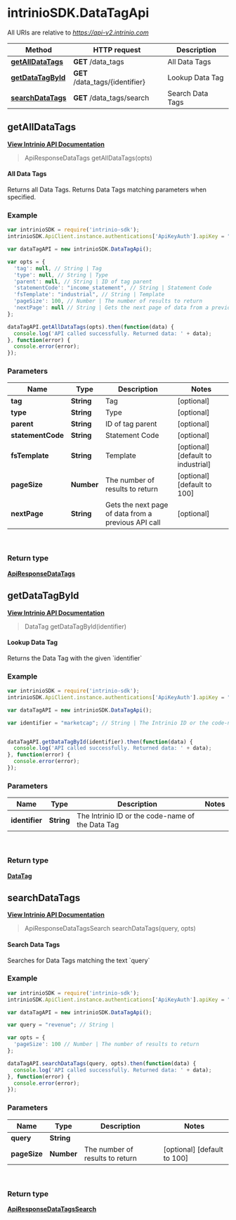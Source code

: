 # intrinioSDK.DataTagApi

All URIs are relative to *https://api-v2.intrinio.com*

Method | HTTP request | Description
------------- | ------------- | -------------
[**getAllDataTags**](DataTagApi.md#getAllDataTags) | **GET** /data_tags | All Data Tags
[**getDataTagById**](DataTagApi.md#getDataTagById) | **GET** /data_tags/{identifier} | Lookup Data Tag
[**searchDataTags**](DataTagApi.md#searchDataTags) | **GET** /data_tags/search | Search Data Tags



[//]: # (START_OPERATION)

[//]: # (CLASS:DataTagApi)

[//]: # (METHOD:getAllDataTags)

[//]: # (RETURN_TYPE:ApiResponseDataTags)

[//]: # (RETURN_TYPE_KIND:object)

[//]: # (RETURN_TYPE_DOC:ApiResponseDataTags.md)

[//]: # (OPERATION:getAllDataTags_v2)

[//]: # (ENDPOINT:/data_tags)

[//]: # (DOCUMENT_LINK:DataTagApi.md#getAllDataTags)

<a name="getAllDataTags"></a>
## **getAllDataTags**

[**View Intrinio API Documentation**](https://docs.intrinio.com/documentation/api_v2/getAllDataTags_v2)

[//]: # (START_OVERVIEW)

> ApiResponseDataTags getAllDataTags(opts)

#### All Data Tags


Returns all Data Tags. Returns Data Tags matching parameters when specified.

[//]: # (END_OVERVIEW)

### Example

[//]: # (START_CODE_EXAMPLE)

```javascript
var intrinioSDK = require('intrinio-sdk');
intrinioSDK.ApiClient.instance.authentications['ApiKeyAuth'].apiKey = "YOUR API KEY";

var dataTagAPI = new intrinioSDK.DataTagApi();

var opts = { 
  'tag': null, // String | Tag
  'type': null, // String | Type
  'parent': null, // String | ID of tag parent
  'statementCode': "income_statement", // String | Statement Code
  'fsTemplate': "industrial", // String | Template
  'pageSize': 100, // Number | The number of results to return
  'nextPage': null // String | Gets the next page of data from a previous API call
};

dataTagAPI.getAllDataTags(opts).then(function(data) {
  console.log('API called successfully. Returned data: ' + data);
}, function(error) {
  console.error(error);
});
```

[//]: # (END_CODE_EXAMPLE)

### Parameters

[//]: # (START_PARAMETERS)


Name | Type | Description  | Notes
------------- | ------------- | ------------- | -------------
 **tag** | **String**| Tag | [optional]  &nbsp;
 **type** | **String**| Type | [optional]  &nbsp;
 **parent** | **String**| ID of tag parent | [optional]  &nbsp;
 **statementCode** | **String**| Statement Code | [optional]  &nbsp;
 **fsTemplate** | **String**| Template | [optional] [default to industrial] &nbsp;
 **pageSize** | **Number**| The number of results to return | [optional] [default to 100] &nbsp;
 **nextPage** | **String**| Gets the next page of data from a previous API call | [optional]  &nbsp;
<br/>

[//]: # (END_PARAMETERS)

### Return type

[**ApiResponseDataTags**](ApiResponseDataTags.md)



[//]: # (END_OPERATION)


[//]: # (START_OPERATION)

[//]: # (CLASS:DataTagApi)

[//]: # (METHOD:getDataTagById)

[//]: # (RETURN_TYPE:DataTag)

[//]: # (RETURN_TYPE_KIND:object)

[//]: # (RETURN_TYPE_DOC:DataTag.md)

[//]: # (OPERATION:getDataTagById_v2)

[//]: # (ENDPOINT:/data_tags/{identifier})

[//]: # (DOCUMENT_LINK:DataTagApi.md#getDataTagById)

<a name="getDataTagById"></a>
## **getDataTagById**

[**View Intrinio API Documentation**](https://docs.intrinio.com/documentation/api_v2/getDataTagById_v2)

[//]: # (START_OVERVIEW)

> DataTag getDataTagById(identifier)

#### Lookup Data Tag


Returns the Data Tag with the given &#x60;identifier&#x60;

[//]: # (END_OVERVIEW)

### Example

[//]: # (START_CODE_EXAMPLE)

```javascript
var intrinioSDK = require('intrinio-sdk');
intrinioSDK.ApiClient.instance.authentications['ApiKeyAuth'].apiKey = "YOUR API KEY";

var dataTagAPI = new intrinioSDK.DataTagApi();

var identifier = "marketcap"; // String | The Intrinio ID or the code-name of the Data Tag


dataTagAPI.getDataTagById(identifier).then(function(data) {
  console.log('API called successfully. Returned data: ' + data);
}, function(error) {
  console.error(error);
});
```

[//]: # (END_CODE_EXAMPLE)

### Parameters

[//]: # (START_PARAMETERS)


Name | Type | Description  | Notes
------------- | ------------- | ------------- | -------------
 **identifier** | **String**| The Intrinio ID or the code-name of the Data Tag |  &nbsp;
<br/>

[//]: # (END_PARAMETERS)

### Return type

[**DataTag**](DataTag.md)



[//]: # (END_OPERATION)


[//]: # (START_OPERATION)

[//]: # (CLASS:DataTagApi)

[//]: # (METHOD:searchDataTags)

[//]: # (RETURN_TYPE:ApiResponseDataTagsSearch)

[//]: # (RETURN_TYPE_KIND:object)

[//]: # (RETURN_TYPE_DOC:ApiResponseDataTagsSearch.md)

[//]: # (OPERATION:searchDataTags_v2)

[//]: # (ENDPOINT:/data_tags/search)

[//]: # (DOCUMENT_LINK:DataTagApi.md#searchDataTags)

<a name="searchDataTags"></a>
## **searchDataTags**

[**View Intrinio API Documentation**](https://docs.intrinio.com/documentation/api_v2/searchDataTags_v2)

[//]: # (START_OVERVIEW)

> ApiResponseDataTagsSearch searchDataTags(query, opts)

#### Search Data Tags


Searches for Data Tags matching the text &#x60;query&#x60;

[//]: # (END_OVERVIEW)

### Example

[//]: # (START_CODE_EXAMPLE)

```javascript
var intrinioSDK = require('intrinio-sdk');
intrinioSDK.ApiClient.instance.authentications['ApiKeyAuth'].apiKey = "YOUR API KEY";

var dataTagAPI = new intrinioSDK.DataTagApi();

var query = "revenue"; // String | 

var opts = { 
  'pageSize': 100 // Number | The number of results to return
};

dataTagAPI.searchDataTags(query, opts).then(function(data) {
  console.log('API called successfully. Returned data: ' + data);
}, function(error) {
  console.error(error);
});
```

[//]: # (END_CODE_EXAMPLE)

### Parameters

[//]: # (START_PARAMETERS)


Name | Type | Description  | Notes
------------- | ------------- | ------------- | -------------
 **query** | **String**|  |  &nbsp;
 **pageSize** | **Number**| The number of results to return | [optional] [default to 100] &nbsp;
<br/>

[//]: # (END_PARAMETERS)

### Return type

[**ApiResponseDataTagsSearch**](ApiResponseDataTagsSearch.md)



[//]: # (END_OPERATION)

